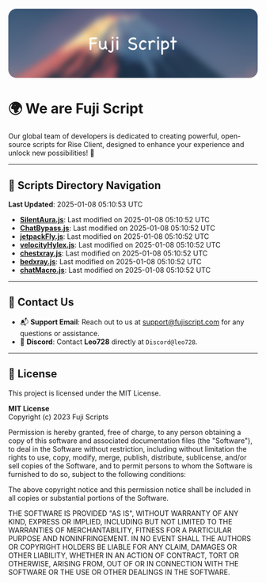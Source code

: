 ![Banner](.github/b.webp)

# 🌍 **We are Fuji Script**

Our global team of developers is dedicated to creating powerful, open-source scripts for Rise Client, designed to enhance your experience and unlock new possibilities! 🌟

---
<!-- SCRIPTS_NAVIGATION_START -->
## 📂 **Scripts Directory Navigation**

**Last Updated**: 2025-01-08 05:10:53 UTC

- **[SilentAura.js](scripts/SilentAura.js)**: Last modified on 2025-01-08 05:10:52 UTC
- **[ChatBypass.js](scripts/ChatBypass.js)**: Last modified on 2025-01-08 05:10:52 UTC
- **[jetpackFly.js](scripts/jetpackFly.js)**: Last modified on 2025-01-08 05:10:52 UTC
- **[velocityHylex.js](scripts/velocityHylex.js)**: Last modified on 2025-01-08 05:10:52 UTC
- **[chestxray.js](scripts/chestxray.js)**: Last modified on 2025-01-08 05:10:52 UTC
- **[bedxray.js](scripts/bedxray.js)**: Last modified on 2025-01-08 05:10:52 UTC
- **[chatMacro.js](scripts/chatMacro.js)**: Last modified on 2025-01-08 05:10:52 UTC

<!-- SCRIPTS_NAVIGATION_END -->

---

## 💬 **Contact Us**  
- 📬 **Support Email**: Reach out to us at [support@fujiscript.com](mailto:support@fujiscript.com) for any questions or assistance.  
- 💬 **Discord**: Contact **Leo728** directly at `Discord@leo728`.

---

## 📜 **License**

This project is licensed under the MIT License.  

**MIT License**  
Copyright (c) 2023 Fuji Scripts  

Permission is hereby granted, free of charge, to any person obtaining a copy of this software and associated documentation files (the "Software"), to deal in the Software without restriction, including without limitation the rights to use, copy, modify, merge, publish, distribute, sublicense, and/or sell copies of the Software, and to permit persons to whom the Software is furnished to do so, subject to the following conditions:  

The above copyright notice and this permission notice shall be included in all copies or substantial portions of the Software.  

THE SOFTWARE IS PROVIDED "AS IS", WITHOUT WARRANTY OF ANY KIND, EXPRESS OR IMPLIED, INCLUDING BUT NOT LIMITED TO THE WARRANTIES OF MERCHANTABILITY, FITNESS FOR A PARTICULAR PURPOSE AND NONINFRINGEMENT. IN NO EVENT SHALL THE AUTHORS OR COPYRIGHT HOLDERS BE LIABLE FOR ANY CLAIM, DAMAGES OR OTHER LIABILITY, WHETHER IN AN ACTION OF CONTRACT, TORT OR OTHERWISE, ARISING FROM, OUT OF OR IN CONNECTION WITH THE SOFTWARE OR THE USE OR OTHER DEALINGS IN THE SOFTWARE.  
